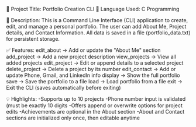 📄 Project Title: Portfolio Creation CLI
🔧 Language Used:
C Programming

📌 Description:
This is a Command Line Interface (CLI) application to create, edit, and manage a personal portfolio.
The user can add About Me, Project details, and Contact Information.
All data is saved in a file (portfolio_data.txt) for persistent storage.

✅ Features:
edit_about → Add or update the "About Me" section
add_project → Add a new project description
view_projects → View all added projects
edit_project → Edit or append details to a selected project
delete_project → Delete a project by its number
edit_contact → Add or update Phone, Gmail, and LinkedIn info
display → Show the full portfolio
save → Save the portfolio to a file
load → Load portfolio from a file
exit → Exit the CLI (saves automatically before exiting)

💡 Highlights:
-Supports up to 10 projects
-Phone number input is validated (must be exactly 10 digits
-Offers append or overwrite options for project edits
-Achievements are optional in the About section
-About and Contact sections are initialized only once, then editable anytime


